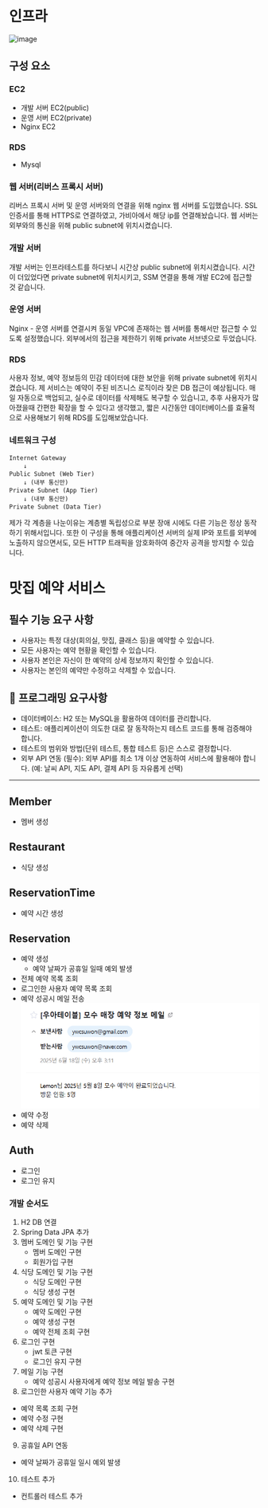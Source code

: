 # 인프라 

<img width="571" height="293" alt="image" src="https://github.com/user-attachments/assets/e6320eb9-1503-4cd7-a59d-24f1e5423340" />


## 구성 요소
### EC2 
- 개발 서버 EC2(public)
- 운영 서버 EC2(private)
- Nginx EC2

### RDS
- Mysql

### 웹 서버(리버스 프록시 서버)
리버스 프록시 서버 및 운영 서버와의 연결을 위해 nginx 웹 서버를 도입했습니다. SSL 인증서를 통해 HTTPS로 연결하였고, 가비아에서 해당 ip를 연결해놨습니다.
웹 서버는 외부와의 통신을 위해 public subnet에 위치시켰습니다.

### 개발 서버
개발 서버는 인프라테스트를 하다보니 시간상 public subnet에 위치시켰습니다. 시간이 더있었다면 private subnet에 위치시키고, SSM 연결을 통해 개발 EC2에 접근할 것 같습니다.

### 운영 서버
Nginx - 운영 서버를 연결시켜 동일 VPC에 존재하는 웹 서버를 통해서만 접근할 수 있도록 설정했습니다. 외부에서의 접근을 제한하기 위해 private 서브넷으로 두었습니다.

### RDS
사용자 정보, 예약 정보등의 민감 데이터에 대한 보안을 위해 private subnet에 위치시켰습니다. 제 서비스는 예약이 주된 비즈니스 로직이라 잦은 DB 접근이 예상됩니다. 매일 자동으로 백업되고, 실수로 데이터를 삭제해도 복구할 수 있습니고, 추후 사용자가 많아졌을때 간편한 확장을 할 수 있다고 생각했고, 짧은 시간동안 데이터베이스를 효율적으로 사용해보기 위해 RDS를 도입해보았습니다. 

### 네트워크 구성

```
Internet Gateway
    ↓
Public Subnet (Web Tier)
    ↓ (내부 통신만)
Private Subnet (App Tier)
    ↓ (내부 통신만)
Private Subnet (Data Tier)
```
제가 각 계층을 나눈이유는 계층별 독립성으로 부분 장애 시에도 다른 기능은 정상 동작하기 위해서입니다. 
또한 이 구성을 통해 애플리케이션 서버의 실제 IP와 포트를 외부에 노출하지 않으면서도, 모든 HTTP 트래픽을 암호화하여 중간자 공격을 방지할 수 있습니다.

# 맛집 예약 서비스

## 필수 기능 요구 사항
- 사용자는 특정 대상(회의실, 맛집, 클래스 등)을 예약할 수 있습니다.
- 모든 사용자는 예약 현황을 확인할 수 있습니다.
- 사용자 본인은 자신이 한 예약의 상세 정보까지 확인할 수 있습니다.
- 사용자는 본인의 예약만 수정하고 삭제할 수 있습니다.


## 📌 프로그래밍 요구사항
- 데이터베이스: H2 또는 MySQL을 활용하여 데이터를 관리합니다.
- 테스트: 애플리케이션이 의도한 대로 잘 동작하는지 테스트 코드를 통해 검증해야 합니다.
- 테스트의 범위와 방법(단위 테스트, 통합 테스트 등)은 스스로 결정합니다.
- 외부 API 연동 (필수): 외부 API를 최소 1개 이상 연동하여 서비스에 활용해야 합니다. (예: 날씨 API, 지도 API, 결제 API 등 자유롭게 선택)

---

## Member
- 멤버 생성

## Restaurant
- 식당 생성

## ReservationTime
- 예약 시간 생성

## Reservation
- 예약 생성
  - 예약 날짜가 공휴일 일때 예외 발생
- 전체 예약 목록 조회
- 로그인한 사용자 예약 목록 조회
- 예약 성공시 메일 전송
  ![img.png](img.png)
- 예약 수정
- 예약 삭제

## Auth
- 로그인
- 로그인 유지

### 개발 순서도
1. H2 DB 연결
2. Spring Data JPA 추가
3. 멤버 도메인 및 기능 구현
   - 멤버 도메인 구현
   - 회원가입 구현
4. 식당 도메인 및 기능 구현
   - 식당 도메인 구현
   - 식당 생성 구현
5. 예약 도메인 및 기능 구현
   - 예약 도메인 구현
   - 예약 생성 구현
   - 예약 전체 조회 구현
6. 로그인 구현
   - jwt 토큰 구현 
   - 로그인 유지 구현
7. 메일 기능 구현
   - 예약 성공시 사용자에게 예약 정보 메일 발송 구현
8. 로그인한 사용자 예약 기능 추가
- 예약 목록 조회 구현
- 예약 수정 구현
- 예약 삭제 구현 
9. 공휴일 API 연동
- 예약 날짜가 공휴일 일시 예외 발생
10. 테스트 추가
- 컨트롤러 테스트 추가
